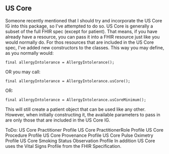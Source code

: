 ## US Core

Someone recently mentioned that I should try and incorporate the US Core IG into this package, so I've attempted to do so. US Core is generally a subset of the full FHIR spec (except for patient). That means, if you have already have a resource, you can pass it into a FHIR resource just like you would normally do. For thos resources that are included in the US Core spec, I've added new constructors to the classes. This way you may define, as you normally would:
```
final allergyIntolerance = AllergyIntolerance();
```
OR you may call:
```
final allergyIntolerance = AllergyIntolerance.usCore();
```
OR:
```
final allergyIntolerance = AllergyIntolerance.usCoreMinimum();
```
This will still create a patient object that can be used like any other. However, when initially constructing it, the available parameters to pass in are only those that are included in the US Core IG.

ToDo:
US Core Practitioner Profile
US Core PractitionerRole Profile
US Core Procedure Profile
US Core Provenance Profile
US Core Pulse Oximetry Profile
US Core Smoking Status Observation Profile
In addition US Core uses the Vital Signs Profile from the FHIR Specification.